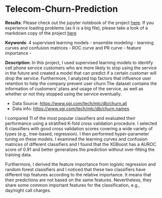 # Telecom-Churn-Prediction
**Results**:
Please check out the jupyter notebook of the project [here](https://github.com/hudrizzle/User_Churn_Predictions/blob/master/User_Churn_Prediction.ipynb). If you experience loading problems (as it is a big file), please take a look of a markdown copy of the project [here](https://github.com/hudrizzle/User_Churn_Predictions/blob/master/results/User_Churn_Prediction.md)

**Keywords**:
4 supervised learning models - ensemble modeling - learning curves and confusion matrices -  ROC curve and PR curve - feature importance - 

**Description**:
In this project, I used supervised learning models to identify cell phone service customers who are more likely to stop using the service in the future and created a model that can predict if a certain customer will drop the service. Furthermore, I analyzed top factors that influence user retention to help the company prevent user churn.The dataset contains the information of customers' plans and usage of the service, as well as whether or not they stopped using the service eventually. 
- Data Source: https://www.sgi.com/tech/mlc/db/churn.all  
- Data info: https://www.sgi.com/tech/mlc/db/churn.names

I compared 11 of the most popular classifiers and evaluated their performance using a stratified K-fold cross validation procedure. I selected 6 classifiers with good cross validation scores covering a wide variety of types (e.g., tree-based, regression). I then performed hyper-parameter tuning on these models. I examined the learning curves and confusion matrices of different classifiers and I found that the XGBoost has a AUROC score of 0.91 and better generalizes the prediction without over-fitting the training data. 

Furthermore, I derived the feature importance from logistic regression and random forest classifiers and I noticed that these two classifiers have different top features according to the relative importance. It means that their predictions are not based on the same features. Nevertheless, they share some common important features for the classification, e.g., day/night call charges. 

